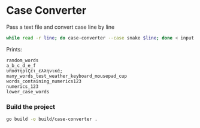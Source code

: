 # Case Converter

Pass a text file and convert case line by line

```sh
while read -r line; do case-converter --case snake $line; done < input.txt
```

Prints:

```
random_words
a_b_c_d_e_f
υποστηρίζει_ελληνικά;
many_words_test_weather_keyboard_mousepad_cup
words_containing_numerics123
numerics_123
lower_case_words
```

### Build the project

```sh
go build -o build/case-converter .
```
